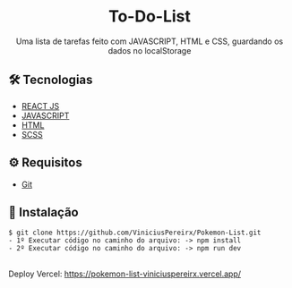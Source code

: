 # <div align="center"> To-Do-List</div>

<p align="center">Uma lista de tarefas feito com JAVASCRIPT, HTML e CSS, guardando os dados no localStorage</p>

## 🛠️ Tecnologias

<ul>
  <li><a href="https://developer.mozilla.org/pt-BR/docs/Learn/Tools_and_testing/Client-side_JavaScript_frameworks/React_getting_started">REACT JS</a></li>
  <li><a href="https://developer.mozilla.org/pt-BR/docs/Web/JavaScript">JAVASCRIPT</a></li>
  <li><a href="https://developer.mozilla.org/pt-BR/docs/Web/HTML">HTML</a></li>
  <li><a href="https://sass-lang.com/">SCSS</a></li>

</ul>

## ⚙️ Requisitos

<ul>
  <li><a href="https://git-scm.com/">Git</a></li>
</ul>

## 🚀 Instalação

```
$ git clone https://github.com/ViniciusPereirx/Pokemon-List.git
- 1º Executar código no caminho do arquivo: -> npm install
- 2º Executar código no caminho do arquivo: -> npm run dev
```

##

Deploy Vercel: <a>https://pokemon-list-viniciuspereirx.vercel.app/</a>

##
